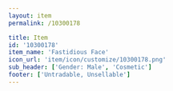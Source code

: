```yaml
---
layout: item
permalink: /10300178

title: Item
id: '10300178'
item_name: 'Fastidious Face'
icon_url: 'item/icon/customize/10300178.png'
sub_header: ['Gender: Male', 'Cosmetic']
footer: ['Untradable, Unsellable']
---
```

